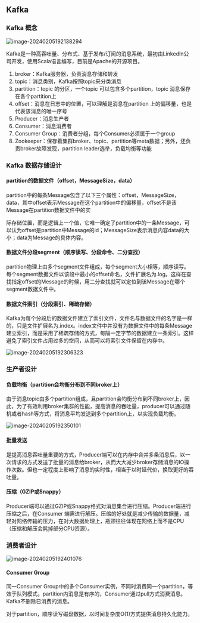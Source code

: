 ## Kafka

### Kafka 概念

![image-20240205192138294](https://img2023.cnblogs.com/blog/2421736/202402/2421736-20240205192438475-145147039.png)

Kafka是一种高吞吐量、分布式、基于发布/订阅的消息系统，最初由LinkedIn公司开发，使用Scala语言编写，目前是Apache的开源项目。

1. broker：Kafka服务器，负责消息存储和转发
2. topic：消息类别，Kafka按照topic来分类消息
3. partition：topic 的分区，一个topic 可以包含多个partition，topic 消息保存在各个partition上
4. offset：消息在日志中的位置，可以理解是消息在partition 上的偏移量，也是代表该消息的唯一序号
5. Producer：消息生产者
6. Consumer：消息消费者
7. Consumer Group：消费者分组，每个Consumer必须属于一个group
8. Zookeeper：保存着集群broker、topic、partition等meta数据；另外，还负责broker故障发现，partition leader选举，负载均衡等功能



### Kafka 数据存储设计

#### partition的数据文件（offset，MessageSize，data）

partition中的每条Message包含了以下三个属性：offset，MessageSize，data，其中offset表示Message在这个partition中的偏移量，offset不是该Message在partition数据文件中的实


际存储位置，而是逻辑上一个值，它唯一确定了partition中的一条Message，可以认为offset是partition中Message的id；MessageSize表示消息内容data的大小；data为Message的具体内容。

#### 数据文件分段segment（顺序读写、分段命令、二分查找）

partition物理上由多个segment文件组成，每个segment大小相等，顺序读写。每个segment数据文件以该段中最小的offset命名，文件扩展名为.log。这样在查找指定offset的Message的时候，用二分查找就可以定位到该Message在哪个segment数据文件中。

#### 数据文件索引（分段索引、稀疏存储）

Kafka为每个分段后的数据文件建立了索引文件，文件名与数据文件的名字是一样的，只是文件扩展名为.index。index文件中并没有为数据文件中的每条Message建立索引，而是采用了稀疏存储的方式，每隔一定字节的数据建立一条索引。这样避免了索引文件占用过多的空间，从而可以将索引文件保留在内存中。

![image-20240205192306323](https://img2023.cnblogs.com/blog/2421736/202402/2421736-20240205192437990-1292044313.png)

### 生产者设计

#### 负载均衡（partition会均衡分布到不同broker上）

由于消息topic由多个partition组成，且partition会均衡分布到不同broker上，因此，为了有效利用broker集群的性能，提高消息的吞吐量，producer可以通过随机或者hash等方式，将消息平均发送到多个partition上，以实现负载均衡。

![image-20240205192350101](https://img2023.cnblogs.com/blog/2421736/202402/2421736-20240205192438018-261152852.png)


#### 批量发送

是提高消息吞吐量重要的方式，Producer端可以在内存中合并多条消息后，以一次请求的方式发送了批量的消息给broker，从而大大减少broker存储消息的IO操作次数。但也一定程度上影响了消息的实时性，相当于以时延代价，换取更好的吞吐量。

#### 压缩（GZIP或Snappy）

Producer端可以通过GZIP或Snappy格式对消息集合进行压缩。Producer端进行压缩之后，在Consumer 端需进行解压。压缩的好处就是减少传输的数据量，减轻对网络传输的压力，在对大数据处理上，瓶颈往往体现在网络上而不是CPU（压缩和解压会耗掉部分CPU资源）。

### 消费者设计

![image-20240205192401076](https://img2023.cnblogs.com/blog/2421736/202402/2421736-20240205192438066-1845176772.png)


#### Consumer Group

同一Consumer Group中的多个Consumer实例，不同时消费同一个partition，等效于队列模式。partition内消息是有序的，Consumer通过pull方式消费消息。Kafka不删除已消费的消息。

对于partition，顺序读写磁盘数据，以时间复杂度O(1)方式提供消息持久化能力。



















